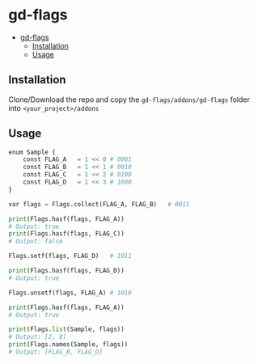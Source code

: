 # gd-flags

- [gd-flags](#gd-flags)
  - [Installation](#installation)
  - [Usage](#usage)
  

## Installation

Clone/Download the repo and copy the `gd-flags/addons/gd-flags` folder into `<your_project>/addons`

## Usage

```py
enum Sample {
    const FLAG_A   = 1 << 0 # 0001
    const FLAG_B   = 1 << 1 # 0010
    const FLAG_C   = 1 << 2 # 0100
    const FLAG_D   = 1 << 3 # 1000
}

var flags = Flags.collect(FLAG_A, FLAG_B)   # 0011

print(Flags.hasf(flags, FLAG_A))   
# Output: true
print(Flags.hasf(flags, FLAG_C))   
# Output: false

Flags.setf(flags, FLAG_D)   # 1011

print(Flags.hasf(flags, FLAG_D))   
# Output: true

Flags.unsetf(flags, FLAG_A) # 1010

print(Flags.hasf(flags, FLAG_A))   
# Output: true

print(Flags.list(Sample, flags))
# Output: [2, 8]
print(Flags.names(Sample, flags))   
# Output: [FLAG_B, FLAG_D]
``````
